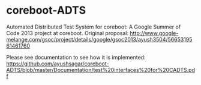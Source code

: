 coreboot-ADTS
=============

Automated Distributed Test System for coreboot: A Google Summer of Code 2013 project at coreboot.
Original proposal: http://www.google-melange.com/gsoc/project/details/google/gsoc2013/ayush3504/5665319561461760

Please see documentation to see how it is implemented:
https://github.com/ayushsagar/coreboot-ADTS/blob/master/Documentation/test%20interfaces%20for%20CADTS.pdf
